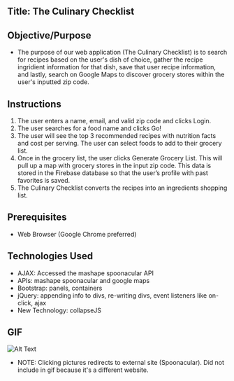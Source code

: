 ## Title: The Culinary Checklist

## Objective/Purpose
* The purpose of our web application (The Culinary Checklist) is to search for recipes based on the user's dish of choice, gather the recipe ingridient information for that dish, save that user recipe information, and lastly, search on Google Maps to discover grocery stores within the user's inputted zip code.

## Instructions
1. The user enters a name, email, and valid zip code and clicks Login.
2. The user searches for a food name and clicks Go!
3. The user will see the top 3 recommended recipes with nutrition facts and cost per serving.  The user can select foods to add to their grocery list.
4. Once in the grocery list, the user clicks Generate Grocery List.  This will pull up a map with grocery stores in the input zip code.  This data is stored in the Firebase database so that the user’s profile with past favorites is saved.
5. The Culinary Checklist converts the recipes into an ingredients shopping list.

## Prerequisites
* Web Browser (Google Chrome preferred)

## Technologies Used
* AJAX: Accessed the mashape spoonacular API
* APIs: mashape spoonacular and google maps
* Bootstrap: panels, containers
* jQuery: appending info to divs, re-writing divs, event listeners like on-click, ajax
* New Technology: collapseJS

## GIF
![Alt Text](https://github.com/Brainstorm-Chaser/The-Culinary-Checklist/blob/master/giphy.gif)
* NOTE: Clicking pictures redirects to external site (Spoonacular). Did not include in gif because it's a different website.

